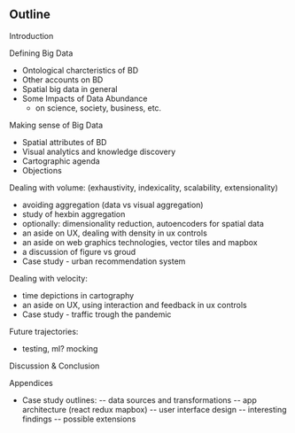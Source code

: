Outline
---------

Introduction

Defining Big Data
- Ontological charcteristics of BD
- Other accounts on BD
- Spatial big data in general
- Some Impacts of Data Abundance
  - on science, society, business, etc.

Making sense of Big Data
- Spatial attributes of BD
- Visual analytics and knowledge discovery 
- Cartographic agenda
- Objections

Dealing with volume: (exhaustivity, indexicality, scalability, extensionality)
- avoiding aggregation (data vs visual aggregation)
- study of hexbin aggregation
- optionally: dimensionality reduction, autoencoders for spatial data
- an aside on UX, dealing with density in ux controls
- an aside on web graphics technologies, vector tiles and mapbox
- a discussion of figure vs groud
- Case study - urban recommendation system

Dealing with velocity:
- time depictions in cartography
- an aside on UX, using interaction and feedback in ux controls
- Case study - traffic trough the pandemic

Future trajectories:
- testing, ml? mocking

Discussion & Conclusion

Appendices

- Case study outlines:
-- data sources and transformations
-- app architecture (react redux mapbox)
-- user interface design
-- interesting findings 
-- possible extensions
